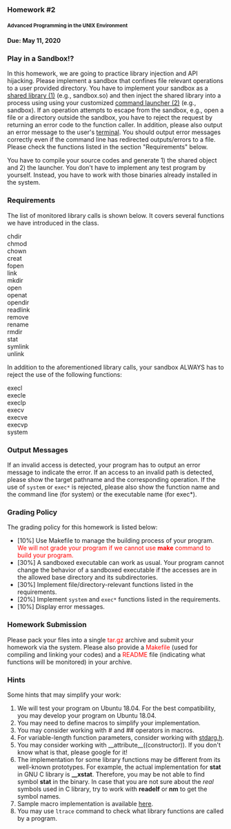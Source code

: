 
<!DOCTYPE html>
<html lang="en">
<!-- header -->
<head>
<meta charset="utf-8">
<meta http-equiv="X-UA-Compatible" content="IE=edge">
<meta name="viewport" content="width=device-width, initial-scale=1">
<!-- The above 3 meta tags *must* come first in the head; any other head content must come *after* these tags -->
<!--<link rel="icon" href="favicon.ico"/>-->
<!-- bootstrap -->
<link rel="stylesheet" href="https://maxcdn.bootstrapcdn.com/bootstrap/3.3.6/css/bootstrap.min.css" integrity="sha384-1q8mTJOASx8j1Au+a5WDVnPi2lkFfwwEAa8hDDdjZlpLegxhjVME1fgjWPGmkzs7" crossorigin="anonymous"/>
<link rel="stylesheet" href="https://maxcdn.bootstrapcdn.com/bootstrap/3.3.6/css/bootstrap-theme.min.css" integrity="sha384-fLW2N01lMqjakBkx3l/M9EahuwpSfeNvV63J5ezn3uZzapT0u7EYsXMjQV+0En5r" crossorigin="anonymous"/>
<!-- IE10 viewport hack for Surface/desktop Windows 8 bug -->
<link href="/~chuang/lib/theme/ie10-viewport-bug-workaround.css" rel="stylesheet"/>
<!-- font awesome -->
<link rel="stylesheet" href="https://maxcdn.bootstrapcdn.com/font-awesome/4.5.0/css/font-awesome.min.css">
<!-- custom bootstrap theme -->
<link href="/~chuang/lib/theme/theme.css" rel="stylesheet">
<link href="/~chuang/lib/theme/callout.css" rel="stylesheet">
<link href="/~chuang/lib/custom.css" rel="stylesheet">
<!-- HTML5 shim and Respond.js for IE8 support of HTML5 elements and media queries -->
<!--[if lt IE 9]>
  <script src="https://oss.maxcdn.com/html5shiv/3.7.2/html5shiv.min.js"></script>
  <script src="https://oss.maxcdn.com/respond/1.4.2/respond.min.js"></script>
<![endif]-->
<style></style>
<title>Chun-Ying Huang</title>
</head>
<!-- body -->
<body role="document">
<!-- main body -->
<div class="container theme-showcase" role="main">

<h3>Homework #2</h3>
<h4><small>Advanced Programming in the UNIX Environment</small></h4>

<h4>Due: May 11, 2020</h4>

<h3>Play in a Sandbox!?</h3>

<p>In this homework, we are going to practice library injection and API hijacking. Please implement a sandbox that confines file relevant operations to a user provided directory. You have to implement your sandbox as a <u>shared library (1)</u> (e.g., sandbox.so) and then inject the shared library into a process using using your customized <u>command launcher (2)</u> (e.g., sandbox). If an operation attempts to escape from the sandbox, e.g., open a file or a directory outside the sandbox, you have to reject the request by returning an error code to the function caller. In addition, please also output an error message to the user's <u>terminal</u>. You should output error messages correctly even if the command line has redirected outputs/errors to a file. Please check the functions listed in the section "Requirements" below.</p>

<p>You have to compile your source codes and generate 1) the shared object and 2) the launcher. You don't have to implement any test program by yourself. Instead, you have to work with those binaries already installed in the system.</p>

<h3>Requirements</h3>

<p>The list of monitored library calls is shown below. It covers several functions we have introduced in the class.
<div class="term">chdir</div>
<div class="term">chmod</div>
<div class="term">chown</div>
<div class="term">creat</div>
<div class="term">fopen</div>
<div class="term">link</div>
<div class="term">mkdir</div>
<div class="term">open</div>
<div class="term">openat</div>
<div class="term">opendir</div>
<div class="term">readlink</div>
<div class="term">remove</div>
<div class="term">rename</div>
<div class="term">rmdir</div>
<div class="term">stat</div>
<div class="term">symlink</div>
<div class="term">unlink</div>
</p>

<p>In addition to the aforementioned library calls, your sandbox ALWAYS has to reject the use of the following functions:
<div class="term">execl</div>
<div class="term">execle</div>
<div class="term">execlp</div>
<div class="term">execv</div>
<div class="term">execve</div>
<div class="term">execvp</div>
<div class="term">system</div>
</p>

<h3>Output Messages</h3>

<p>If an invalid access is detected, your program has to output an error message to indicate the error. If an access to an invalid path is detected, please show the target pathname and the corresponding operation. If the use of <code style="display: inline">system</code> or <code style="display: inline">exec*</code> is rejected, please also show the function name and the command line (for system) or the executable name (for exec*).
</p>

<h3>Grading Policy</h3>

<p>The grading policy for this homework is listed below:
<ul>
<li>[10%] Use Makefile to manage the building process of your program. <span style="color:red">We will not grade your program if we cannot use <b>make</b> command to build your program.</span></li>
<li>[30%] A sandboxed executable can work as usual. Your program cannot change the behavior of a sandboxed executable if the accesses are in the allowed base directory and its subdirectories.</li>
<li>[30%] Implement file/directory-relevant functions listed in the requirements.</li>
<li>[20%] Implement <code style="display: inline">system</code> and <code style="display: inline">exec*</code> functions listed in the requirements.</li>
<li>[10%] Display error messages.</li>
</ul>
</p>

<h3>Homework Submission</h3>

<p>Please pack your files into a single <span style="color: red">tar.gz</span> archive and submit your homework via the system. Please also provide a <span style="color: red">Makefile</span> (used for compiling and linking your codes) and a <span style="color: red">README</span> file (indicating what functions will be monitored) in your archive.</p>

<h3>Hints</h3>

<p>Some hints that may simplify your work:
<ol>
<li>We will test your program on Ubuntu 18.04. For the best compatibility, you may develop your program on Ubuntu 18.04.</li>
<li>You may need to define macros to simplify your implementation.</li>
<li>You may consider working with # and ## operators in macros.</li>
<li>For variable-length function parameters, consider working with <a href="http://man7.org/linux/man-pages/man0/stdarg.h.0p.html" target="_blank">stdarg.h</a>.</li>
<li>You may consider working with <span class="texttt">__attribute__((constructor))</span>. If you don't know what is that, please google for it!</li>
<li>The implementation for some library functions may be different from its well-known prototypes. For example, the actual implementation for <b>stat</b> in GNU C library is <b>__xstat</b>. Therefore, you may be not able to find symbol <b>stat</b> in the binary. In case that you are not sure about the <em>real</em> symbols used in C library, try to work with <b>readelf</b> or <b>nm</b> to get the symbol names.</li>
<li>Sample macro implementation is available <a href="macro.txt">here</a>.</li>
<li>You may use <code style="display: inline">ltrace</code> command to check what library functions are called by a program.</li>
</ol>
</p>

</footer>
<script>
  (function(i,s,o,g,r,a,m){i['GoogleAnalyticsObject']=r;i[r]=i[r]||function(){
  (i[r].q=i[r].q||[]).push(arguments)},i[r].l=1*new Date();a=s.createElement(o),
  m=s.getElementsByTagName(o)[0];a.async=1;a.src=g;m.parentNode.insertBefore(a,m)
  })(window,document,'script','//www.google-analytics.com/analytics.js','ga');

  ga('create', 'UA-75749309-1', 'auto');
  ga('send', 'pageview');

</script>
<!-- Placed at the end of the document so the pages load faster -->
<script src="https://ajax.googleapis.com/ajax/libs/jquery/1.11.3/jquery.min.js"></script>
<script src="https://maxcdn.bootstrapcdn.com/bootstrap/3.3.6/js/bootstrap.min.js" integrity="sha384-0mSbJDEHialfmuBBQP6A4Qrprq5OVfW37PRR3j5ELqxss1yVqOtnepnHVP9aJ7xS" crossorigin="anonymous"></script>
<!--<script src="lib/theme/docs.min.js"></script>-->
<!-- IE10 viewport hack for Surface/desktop Windows 8 bug -->
<script src="/~chuang/lib/theme/ie10-viewport-bug-workaround.js"></script>
</body>
</html>
